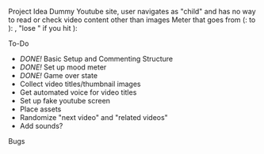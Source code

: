 Project Idea
Dummy Youtube site, user navigates as "child" and has no way to read or check video content other than images
Meter that goes from (: to ): , "lose " if you hit ):

To-Do
- *DONE!* Basic Setup and Commenting Structure
- *DONE!* Set up mood meter
- *DONE!* Game over state
- Collect video titles/thumbnail images
- Get automated voice for video titles
- Set up fake youtube screen
- Place assets
- Randomize "next video" and "related videos"
- Add sounds?

Bugs
